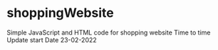 # shoppingWebsite
Simple  JavaScript and HTML code for shopping website
Time to time Update
start Date 23-02-2022
